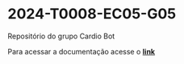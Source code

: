 # 2024-T0008-EC05-G05
Repositório do grupo Cardio Bot

Para acessar a documentação acesse o **[link](https://inteli-college.github.io/2024-T0008-EC05-G05/)**

